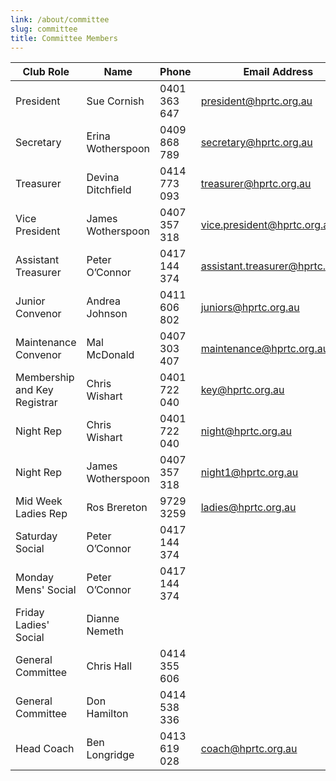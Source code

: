 ```yaml
---
link: /about/committee
slug: committee
title: Committee Members
---
```


| Club Role                    | Name                          | Phone           | Email Address                      |
| ---------------------------- | ----------------------------- | --------------- | ---------------------------------- |
| President                    | Sue Cornish       | 0401 363 647 | president@hprtc.org.au           |
| Secretary                    | Erina Wotherspoon | 0409 868 789 | secretary@hprtc.org.au           |
| Treasurer                    | Devina Ditchfield | 0414 773 093 | treasurer@hprtc.org.au           |
| Vice President               | James Wotherspoon | 0407 357 318 | vice.president@hprtc.org.au      |
| Assistant Treasurer          | Peter O’Connor    | 0417 144 374 | assistant.treasurer@hprtc.org.au |
| Junior Convenor              | Andrea Johnson    | 0411 606 802 | juniors@hprtc.org.au             |
| Maintenance Convenor         | Mal McDonald      | 0407 303 407 | maintenance@hprtc.org.au         |
| Membership and Key Registrar | Chris Wishart     | 0401 722 040 | key@hprtc.org.au                 |
| Night Rep                    | Chris Wishart     | 0401 722 040 | night@hprtc.org.au               |
| Night Rep                    | James Wotherspoon | 0407 357 318 | night1@hprtc.org.au              |
| Mid Week Ladies Rep          | Ros Brereton      | 9729 3259    | ladies@hprtc.org.au              |
| Saturday Social              | Peter O’Connor    | 0417 144 374 |                                  |
| Monday Mens' Social          | Peter O’Connor    | 0417 144 374 |                                  |
| Friday Ladies' Social                | Dianne Nemeth     |              |                                  |
| General Committee            | Chris Hall        | 0414 355 606 |                                  |
| General Committee            | Don Hamilton      | 0414 538 336 |                                  |
| Head Coach                   | Ben Longridge     | 0413 619 028 | coach@hprtc.org.au               |
